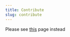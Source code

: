 ```yaml
---
title: Contribute
slug: contribute
---
```


<Alert type="warning"> Please see [this](https://github.com/ns-r/ns-links/blob/master/README.md#pencil2-contribution) page instead </Alert>

